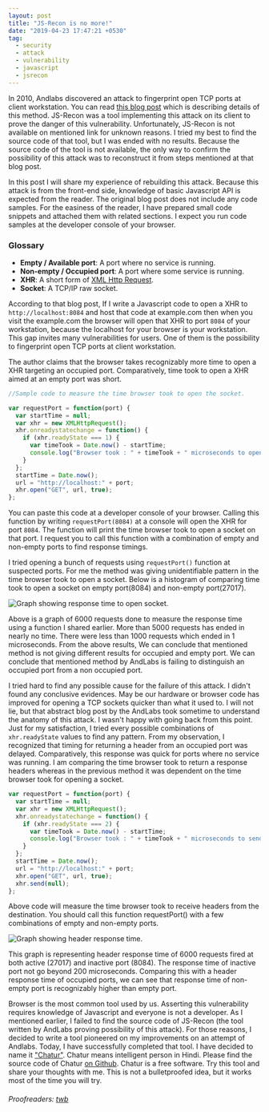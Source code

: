 ```yaml
---
layout: post
title: "JS-Recon is no more!"
date: "2019-04-23 17:47:21 +0530"
tag:
  - security
  - attack
  - vulnerability
  - javascript
  - jsrecon
---
```


In 2010, Andlabs discovered an attack to fingerprint open TCP ports at client
workstation. You can read [this blog post][andlabs_blogpost] which is describing
details of this method. JS-Recon was a tool implementing this attack on its
client to prove the danger of this vulnerability. Unfortunately, JS-Recon is not
available on mentioned link for unknown reasons. I tried my best to find the
source code of that tool, but I was ended with no results. Because the source
code of the tool is not available, the only way to confirm the possibility of
this attack was to reconstruct it from steps mentioned at that blog post.

In this post I will share my experience of rebuilding this attack. Because this
attack is from the front-end side, knowledge of basic Javascript API is
expected from the reader. The original blog post does not include any code
samples. For the easiness of the reader, I have prepared small code snippets
and attached them with related sections. I expect you run code samples at the
developer console of your browser.

### Glossary

* **Empty / Available port**: A port where no service is running.
* **Non-empty / Occupied port**: A port where some service is running.
* **XHR**: A short form of [XML Http Request][mdn_xhr].
* **Socket**: A TCP/IP raw socket.

According to that blog post, If I write a Javascript code to open a XHR to
`http://localhost:8084` and host that code at example.com then when you visit
the example.com the browser will open that XHR to port `8084` of your
workstation, because the localhost for your browser is your workstation. This
gap invites many vulnerabilities for users. One of them is the possibility to
fingerprint open TCP ports at client workstation.

The author claims that the browser takes recognizably more time to open a XHR
targeting an occupied port. Comparatively, time took to open a XHR aimed at an
empty port was short.

```javascript
//Sample code to measure the time browser took to open the socket.

var requestPort = function(port) {
  var startTime = null;
  var xhr = new XMLHttpRequest();
  xhr.onreadystatechange = function() {
    if (xhr.readyState === 1) {
      var timeTook = Date.now() - startTime;
      console.log("Browser took : " + timeTook + " microseconds to open.");
    }
  };
  startTime = Date.now();
  url = "http://localhost:" + port;
  xhr.open("GET", url, true);
};
```

You can paste this code at a developer console of your browser. Calling this
function by writing `requestPort(8084)` at a console will open the XHR for port
`8084`. The function will print the time browser took to open a socket on that
port. I request you to call this function with a combination of empty and
non-empty ports to find response timings.

I tried opening a bunch of requests using `requestPort()` function at suspected
ports. For me the method was giving unidentifiable pattern in the time browser
took to open a socket. Below is a histogram of comparing time took to open a
socket on empty port(8084) and non-empty port(27017).

![Graph showing response time to open socket.]({{site.url}}/assets/images/js_recon_is_no_more/graph_response_time_open_socket.png)


Above is a graph of 6000 requests done to measure the response time using a
function I shared earlier. More than 5000 requests has ended in nearly no time.
There were less than 1000 requests which ended in 1 microseconds. From the
above results, We can conclude that mentioned method is not giving different
results for occupied and empty port. We can conclude that mentioned method by
AndLabs is failing to distinguish an occupied port from a non occupied port.

I tried hard to find any possible cause for the failure of this attack. I didn't
found any conclusive evidences. May be our hardware or browser code has improved
for opening a TCP sockets quicker than what it used to. I will not lie, but that
abstract blog post by the AndLabs took sometime to understand the anatomy of
this attack. I wasn't happy with going back from this point. Just for my
satisfaction, I tried every possible combinations of `xhr.readyState` values to
find any pattern. From my observation, I recognized that timing for returning a
header from an occupied port was delayed. Comparatively, this response was quick
for ports where no service was running. I am comparing the time browser took to
return a response headers whereas in the previous method it was dependent on the
time browser took for opening a socket.

```javascript
var requestPort = function(port) {
  var startTime = null;
  var xhr = new XMLHttpRequest();
  xhr.onreadystatechange = function() {
    if (xhr.readyState === 2) {
      var timeTook = Date.now() - startTime;
      console.log("Browser took : " + timeTook + " microseconds to send response headers.");
    }
  };
  startTime = Date.now();
  url = "http://localhost:" + port;
  xhr.open("GET", url, true);
  xhr.send(null);
};
```

Above code will measure the time browser took to receive headers from the
destination. You should call this function requestPort() with a few
combinations of empty and non-empty ports.

![Graph showing header response time.]({{site.url}}/assets/images/js_recon_is_no_more/graph_header_response_time.png)

This graph is representing header response time of 6000 requests fired at both
active (27017) and inactive port (8084). The response time of inactive port not
go beyond 200 microseconds. Comparing this with a header response time of
occupied ports, we can see that response time of non-empty port is recognizably
higher than empty port.

Browser is the most common tool used by us. Asserting this vulnerability
requires knowledge of Javascript and everyone is not a developer. As I mentioned
earlier, I failed to find the source code of JS-Recon (the tool written by
AndLabs proving possibility of this attack). For those reasons, I decided to
write a tool pioneered on my improvements on an attempt of Andlabs.  Today, I
have successfully completed that tool. I have decided to name it
["Chatur"][chatur_pronounciation]. Chatur means intelligent person in Hindi.
Please find the source code of Chatur [on Github][chatur_github]. Chatur is a
free software. Try this tool and share your thoughts with me. This is not a
bulletproofed idea, but it works most of the time you will try.

###### Proofreaders: [twb](https://www.emacswiki.org/emacs/TrentBuck#twb)

[andlabs_blogpost]: http://blog.andlabs.org/2010/12/port-scanning-with-html5-and-js-recon.html
[mdn_xhr]: https://developer.mozilla.org/en-US/docs/Web/API/XMLHttpRequest
[chatur_pronounciation]: https://youtu.be/Tih_dP_Tv2w
[chatur_github]: https://github.com/ultimatecoder/chatur
